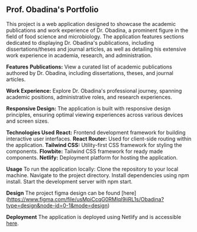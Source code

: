 ## Prof. Obadina's Portfolio
This project is a web application designed to showcase the academic publications and work experience of Dr. Obadina, a prominent figure in the field of food science and microbiology. The application features sections dedicated to displaying Dr. Obadina's publications, including dissertations/theses and journal articles, as well as detailing his extensive work experience in academia, research, and administration.

**Features**
**Publications:** View a curated list of academic publications authored by Dr. Obadina, including dissertations, theses, and journal articles.

**Work Experience:** Explore Dr. Obadina's professional journey, spanning academic positions, administrative roles, and research experiences.

**Responsive Design:** The application is built with responsive design principles, ensuring optimal viewing experiences across various devices and screen sizes.

**Technologies Used**
**React:** Frontend development framework for building interactive user interfaces.
**React Router:** Used for client-side routing within the application.
**Tailwind CSS:** Utility-first CSS framework for styling the components.
**Flowbite:** Tailwind CSS framework for ready made components.
**Netlify:** Deployment platform for hosting the application.

**Usage**
To run the application locally:
Clone the repository to your local machine.
Navigate to the project directory.
Install dependencies using npm install.
Start the development server with npm start.

**Design**
The project figma design can be found [here] (https://www.figma.com/file/usMpiCcqG0RMlqI9iiRL1s/Obadina?type=design&node-id=0-1&mode=design)

**Deployment**
The application is deployed using Netlify and is accessible [here](https://65e498197dacf19b9cf977e0--obadina-web.netlify.app/).